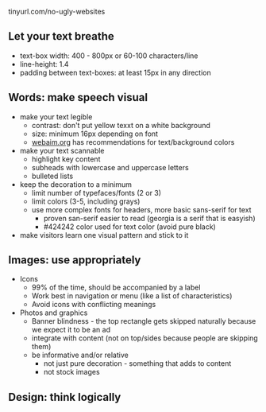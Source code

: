tinyurl.com/no-ugly-websites

## Let your text breathe

- text-box width: 400 - 800px or 60-100 characters/line
- line-height: 1.4
- padding between text-boxes: at least 15px in any direction

## Words: make speech visual

- make your text legible
    - contrast: don't put yellow texxt on a white background
    - size: minimum 16px depending on font
    - [webaim.org](https://webaim.org) has recommendations for text/background colors
- make your text scannable
    - highlight key content
    - subheads with lowercase and uppercase letters
    - bulleted lists
- keep the decoration to a minimum
    - limit number of typefaces/fonts (2 or 3)
    - limit colors (3-5, including grays)
    - use more complex fonts for headers, more basic sans-serif for text
        - proven san-serif easier to read (georgia is a serif that is easyish)
        - #424242 color used for text color (avoid pure black)
- make visitors learn one visual pattern and stick to it

## Images: use appropriately

- Icons
    - 99% of the time, should be accompanied by a label
    - Work best in navigation or menu (like a list of characteristics)
    - Avoid icons with conflicting meanings
- Photos and graphics
    - Banner blindness - the top rectangle gets skipped naturally because we expect it to be an ad
    - integrate with content (not on top/sides because people are skipping them)
    - be informative and/or relative
        - not just pure decoration - something that adds to content
        - not stock images

## Design: think logically
